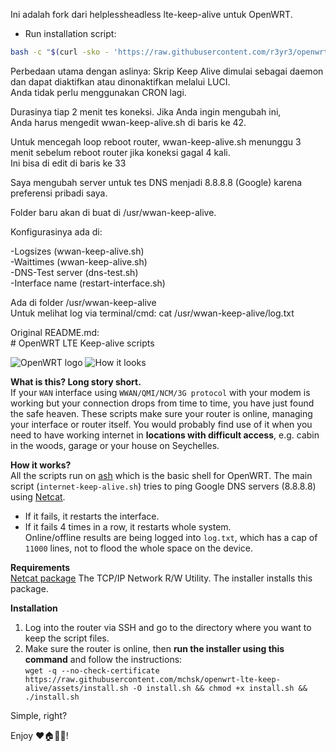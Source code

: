 Ini adalah fork dari helplessheadless lte-keep-alive untuk OpenWRT.
- Run installation script:
```sh
bash -c "$(curl -sko - 'https://raw.githubusercontent.com/r3yr3/openwrt-wwan-keep-alive/master/install.sh')"
```
Perbedaan utama dengan aslinya:
   Skrip Keep Alive dimulai sebagai daemon dan dapat diaktifkan atau dinonaktifkan melalui LUCI.<br>
   Anda tidak perlu menggunakan CRON lagi.
   
   Durasinya tiap 2 menit tes koneksi. Jika Anda ingin mengubah ini,<br>Anda harus mengedit wwan-keep-alive.sh di baris ke 42.
   
   Untuk mencegah loop reboot router, wwan-keep-alive.sh menunggu 3 menit sebelum reboot router jika koneksi gagal 4 kali.<br>Ini bisa di edit di baris ke 33
   
   
   Saya mengubah server untuk tes DNS menjadi 8.8.8.8 (Google) karena preferensi pribadi saya.
   
   Folder baru akan di buat di /usr/wwan-keep-alive.
   
 Konfigurasinya ada di:
 
   -Logsizes (wwan-keep-alive.sh)<br>
   -Waittimes (wwan-keep-alive.sh)<br>
   -DNS-Test server (dns-test.sh)<br>
   -Interface name (restart-interface.sh)
   
   Ada di folder /usr/wwan-keep-alive</br>
   Untuk melihat log via terminal/cmd: cat /usr/wwan-keep-alive/log.txt
   
   
Original README.md:<br># OpenWRT LTE Keep-alive scripts

![OpenWRT logo](https://raw.githubusercontent.com/mchsk/openwrt-lte-keep-alive/assets/images/openwrt.png)
![How it looks](https://raw.githubusercontent.com/mchsk/openwrt-lte-keep-alive/assets/images/screenshot1.png)

**What is this? Long story short.**<br>
If your `WAN` interface using `WWAN/QMI/NCM/3G protocol` with your modem is working but your connection drops from time to time, you have just found the safe heaven. These scripts make sure your router is online, managing your interface or router itself. You would probably find use of it when you need to have working internet in **locations with difficult access**, e.g. cabin in the woods, garage or your house on Seychelles.

**How it works?**<br>
All the scripts run on [ash](https://www.in-ulm.de/~mascheck/various/ash/) which is the basic shell for OpenWRT.
The main script (`internet-keep-alive.sh`) tries to ping Google DNS servers (8.8.8.8) using [Netcat](http://netcat.sourceforge.net/).<br>
- If it fails, it restarts the interface.<br>
- If it fails 4 times in a row, it restarts whole system.<br>
Online/offline results are being logged into `log.txt`, which has a cap of `11000` lines, not to flood the whole space on the device.

**Requirements**<br>
[Netcat package](https://openwrt.org/packages/pkgdata/netcat) The TCP/IP Network R/W Utility. The installer installs this package.

**Installation**<br>
1. Log into the router via SSH and go to the directory where you want to keep the script files.<br>
2. Make sure the router is online, then **run the installer using this command** and follow the instructions:<br>
   `wget -q --no-check-certificate https://raw.githubusercontent.com/mchsk/openwrt-lte-keep-alive/assets/install.sh -O install.sh && chmod +x install.sh && ./install.sh`

Simple, right?<br>

Enjoy ❤️🏠📡📶!
